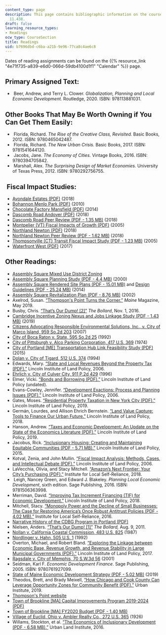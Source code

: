 ```yaml
---
content_type: page
description: This page contains bibliographic information on the course readings for
  11.438.
draft: false
learning_resource_types:
- Readings
ocw_type: CourseSection
title: Readings
uid: b7696dbd-c6ba-a21b-9e96-77ca8c4ae6c8
---
```

Dates of reading assignments can be found on the {{% resource_link "4e71f735-a839-e6d0-066d-59db4100d1f1" "Calendar" %}} page.

## Primary Assigned Text:

-  Beer, Andrew, and Terry L. Clower. *Globalization, Planning and Local Economic Development.* Routledge, 2020. ISBN: 978113881031.

## Other Books That May Be Worth Owning if You Can Get Them Easily:

-  Florida, Richard. *The Rise of the Creative Class, Revisited.* Basic Books, 2012. ISBN: 9780465042487. 
-  Florida, Richard. *The New Urban Crisis.* Basic Books, 2017. ISBN: 9781541644120. 
-  Jacobs, Jane. *The Economy of Cities.* Vintage Books, 2016. ISBN: 9780394705842. 
-  Marshall, Alex. *The Surprising Design of Market Economies.* University of Texas Press, 2012. ISBN: 9780292756755.

##  Fiscal Impact Studies:

- [Avondale Estates (PDF)](https://www.avondaleestates.org/DocumentCenter/View/2409/Fiscal-Impact-Report) (2018)
- [Bohannon Menlo Park (PDF)](https://www.menlopark.org/DocumentCenter/View/3034/Final-Fiscal-Impact-Analysis?bidId=) (2010)
- [Chocolate Factory Mansfield (PDF)](https://www.mansfieldma.com/DocumentCenter/View/607/Fiscal-Impact-PDF) (2014)
- [Dascomb Road Andover (PDF)](https://andoverma.gov/DocumentCenter/View/5380/20180601-Dascomb-Road-Project-Fiscal-Impact-Analysis-All-Commercial-Plan) (2018)
- [Dascomb Road Peer Review (PDF - 1.35 MB)](https://andoverma.gov/DocumentCenter/View/5417/20181204-RKG-Associates-Inc-Fiscal-Impact-Analysis-Peer-Review-No-1) (2018)
- [Montpelier (VT) Fiscal Impacts of Growth (PDF)](https://www.montpelier-vt.org/DocumentCenter/View/1424/A-Study-and-Analysis-of-the-Fiscal-Impacts-of-Growth-in-the-City-of-Montpelier-PDF?bidId=) (2005)
- [Northland Newton (PDF)](https://www.newtonma.gov/home/showpublisheddocument?id=49313) (2018)
- [Northland Newton Peer Review (PDF - 1.62 MB)](https://www.newtonma.gov/home/showpublisheddocument/49329/637429359517930000) (2018)
- [Thompsonville (CT) Transit Fiscal Impact Study (PDF - 1.23 MB)](https://www.enfield-ct.gov/DocumentCenter/View/6537/Thompsonville-Transit-Center---Economic-and-Fiscal-Impact-Study) (2005)
- [Waterfront West (PDF)](https://www.cityofnewburyport.com/sites/g/files/vyhlif7106/f/uploads/6_-_fiscal_impact_analysis_-_waterfront_west.pdf) (2017)

## Other Readings:

- [Assembly Square Mixed Use District Zoning](https://library.municode.com/ma/somerville/codes/zoning_ordinances?nodeId=Chapter%207%20-%20Special%20Districts)
- [Assembly Square Planning Study (PDF - 4.4 MB)](http://archive.somervillema.gov/sites/default/files/documents/asps2.pdf) (2000)
- [Assembly Square Rendered Site Plans (PDF - 15.01 MB)](http://archive.somervillema.gov/sites/default/files/documents/RenderedSitePlans.pdf) and [Design Guidelines (PDF - 25.24 MB)](http://archive.somervillema.gov/sites/default/files/documents/DesignGuidelines.pdf) (2014)
- [Assembly Square Revitalization Plan (PDF - 8.76 MB)](http://archive.somervillema.gov/sites/default/files/documents/Assembly%20Square%20Revit%20Plan.pdf) (2002) 
- Axelrod, Susan. [“Thompson's Point Turns the Corner.”](https://www.themainemag.com/features/thompsons-point-turns-the-corner/) *Maine* Magazine, May 2019.
- Busby, Chris. [“That’s Our Dump! \[2\]”](https://thebollard.com/2016/11/01/thats-our-dump-2/) *The Bollard*, Nov. 1, 2016.
- [Cambridge Incentive Zoning Nexus and Jobs Linkage Study (PDF - 1.43 MB)](https://www.cambridgema.gov/news/~/media/69F3CEE26609432EA86CCC6C72E73C59.ashx) (2019) 
- [Citizens Advocating Responsible Environmental Solutions, Inc., v. City of Marco Island, 959 So.2d 203](https://scholar.google.com/scholar_case?case=7996334369085967084&q=Citizens+Advocating+Responsible+Environmental+Solutions,+Inc.,+v.+Cit%E2%80%A6) (2007)
- [City of Boca Raton v. State, 595 So.2d 25](https://scholar.google.com/scholar_case?case=3756918873607349095&q=City+of+Boca+Raton+v.+State,+595+So.2d+25+) (1992)
- [City of Pittsburgh v. Alco Parking Corporation, 417 U.S. 369](https://scholar.google.com/scholar_case?case=4634847201439227307&q=City+of+Pittsburgh+v.+Alco+Parking+Corporation,+417+U.S.+369+) (1974)
- [City of Portland \[ME\] Transportation Hub Link Feasibility Study (PDF)](https://www.gpcog.org/DocumentCenter/View/352/2015-Portland-Hub-Link-Focus-Group-Presentation-PDF) (2015)
- [Dolan v. City of Tigard, 512 U.S. 374](https://scholar.google.com/scholar_case?case=8551511773686011796&q=Dolan+v.+City+of+Tigard,+512+U.S.+374+) (1994)
- Edwards, Mary. [“State and Local Revenues Beyond the Property Tax (PDF).”](https://citeseerx.ist.psu.edu/viewdoc/download?doi=10.1.1.626.8474&rep=rep1&type=pdf) Lincoln Institute of Land Policy, 2006.
- [Ehrlich v. City of Culver City, 911 P.2d 429](https://scholar.google.com/scholar_case?case=15419432935028874278&q=Ehrlich+v.+City+of+Culver+City,+911+P.2d+429+) (1996)
- Elmer, Vicki. [“Bonds and Borrowing (PDF).”](https://www.cdfa.net/cdfa/cdfaweb.nsf/ord/201410_BondsAndBorrowing2006.html/$file/elmer-bonds.pdf) Lincoln Institute of Land Policy (undated).
- Evans-Cowley, Jennifer. [“Development Exactions: Process and Planning Issues (PDF).”](http://www.impactfees.com/publications%20pdf/evans-cowley-planning.pdf) Lincoln Institute of Land Policy, 2006.
- Gates, Moses. [“Residential Property Taxation in New York City (PDF).”](https://www.lincolninst.edu/sites/default/files/pubfiles/gates_wp19mg1.pdf) Lincoln Institute of Land Policy, 2019. 
- Germán, Lourdes, and Allison Ehrich Bernstein. [“Land Value Capture: Tools to Finance Our Urban Future.”](https://www.lincolninst.edu/publications/policy-briefs/land-value-return) Lincoln Institute of Land Policy, 2018. 
- Hanson, Andrew. [“Taxes and Economic Development: An Update on the State of the Economics Literature (PDF).”](https://www.lincolninst.edu/sites/default/files/pubfiles/hanson_wp19ah2.pdf) Lincoln Institute of Land Policy, 2019. 
- Jacobus, Rick. [“Inclusionary Housing: Creating and Maintaining Equitable Communities (PDF - 5.71 MB).”](https://www.lincolninst.edu/sites/default/files/pubfiles/inclusionary-housing-full_0.pdf) Lincoln Institute of Land Policy, 2015. 
- Kotval, Zenia, and John Mullin. [“Fiscal Impact Analysis: Methods, Cases, and Intellectual Debate (PDF).”](https://www.lincolninst.edu/sites/default/files/pubfiles/kotval-wp06zk2.pdf) Lincoln Institute of Land Policy, 2006. 
- LaVecchia, Olivia, and Stacy Mitchell. [“Amazon’s Next Frontier: Your City’s Purchasing (PDF).”](https://ilsr.org/wp-content/uploads/2018/07/ILSR_AmazonsNextFrontier_Final.pdf) Institute for Local Self-Reliance, 2018.
-  Leigh, Nancey Green, and Edward J. Blakeley. *Planning Local Economic Development*, sixth edition. Sage Publishing, 2016. ISBN: 9781506363998.
- Merriman, David. [“Improving Tax Increment Financing (TIF) for Economic Development.”](https://www.lincolninst.edu/publications/policy-focus-reports/improving-tax-increment-financing-tif-economic-development) Lincoln Institute of Land Policy, 2018. 
- Mitchell, Stacy. [“Monopoly Power and the Decline of Small Businesses: The Case for Restoring America’s Once Robust Antitrust Policies (PDF - 4.02 MB).”](https://ilsr.org/wp-content/uploads/2018/03/MonopolyPower-SmallBusiness.pdf) Institute for Local Self-Reliance, 2016.
- [Narrative History of the CDBG Program in Portland (PDF)](https://content.civicplus.com/api/assets/05457e1c-c5db-4e53-8621-e866e8247f3c?cache=1800)
- Nielsen, Anders. [“That’s Our Dump! \[1\]”](https://thebollard.com/2011/08/09/thats-our-dump/) *The Bollard,* Aug. 9, 2011.
- [Nollan v. California Coastal Commission, 483 U.S. 825](https://scholar.google.com/scholar_case?case=10841693014473793601&q=+Nollan+v.+California+Coastal+Commission,+483+U.S.+825+) (1987)
- [Nordlinger v. Hahn, 505 U.S. 1](https://supreme.justia.com/cases/federal/us/505/1/) (1992)
- Overton, Michael, and Robert Bland. [“Exploring the Linkage between Economic Base, Revenue Growth, and Revenue Stability in Large Municipal Governments (PDF).”](https://www.lincolninst.edu/sites/default/files/pubfiles/overton_wp17mo1.pdf) Lincoln Institute of Land Policy, 2017.
- [Ragsdale v. City of Memphis, 70 S.W.3d 56](https://scholar.google.com/scholar_case?case=2199090349180422202&q=Ragsdale+v.+City+of+Memphis,+70+S.W.3d+56+) (2001)
- Seidman, Karl F. *Economic Development Finance*. Sage Publishing, 2005. ISBN: 9780761927099.
- [State of Maine Economic Development Strategy (PDF - 5.02 MB)](https://www.maine.gov/decd/sites/maine.gov.decd/files/inline-files/DECD_120919_sm.pdf) (2019)
- Theodos, Brett, and Brady Meixell, [“How Chicago and Cook County Can Leverage Opportunity Zones for Community Benefit (PDF).”](https://www.urban.org/sites/default/files/publication/99586/how_chicago_and_cook_county_can_leverage_opportunity_zones_for_community_benefit_1.pdf) Urban Institute, 2019. 
- [Thompson's Point website](https://www.thompsonspoint.com/)
- [Town of Brookline \[MA\] Capital Improvements Program 2019-2024 (PDF)](https://www.brooklinema.gov/DocumentCenter/View/13397/FY2019_2024-Preliminary-Capital-Improvement-Program-CIP-Project-Descriptions-PDF)
- [Town of Brookline \[MA\] FY2020 Budget (PDF - 1.40 MB)](https://www.brooklinema.gov/DocumentCenter/View/18640/FY2020-Budget---Powerpoint-Presentation-to-the-Select-Board-PDF)
- [Village of Euclid, Ohio v. Ambler Realty Co., 272 U.S. 365](https://scholar.google.com/scholar_case?case=8376015914752485063&q=Village+of+Euclid,+Ohio+v.+Ambler+Realty+Co.,+272+U.S.+365+) (1926)
- Willams, Stockton, et al. [“The Economics of Inclusionary Development (PDF - 6.58 MB).”](https://uli.org/wp-content/uploads/ULI-Documents/Economics-of-Inclusionary-Zoning.pdf) Urban Land Institute, 2016.